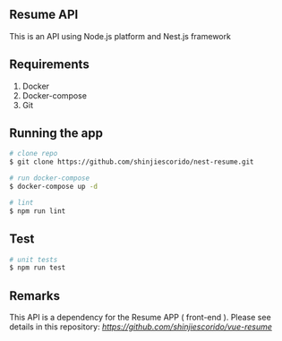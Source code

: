 ## Resume API
 This is an API using Node.js platform and Nest.js framework

## Requirements
1. Docker
2. Docker-compose
3. Git

## Running the app

```bash
# clone repo
$ git clone https://github.com/shinjiescorido/nest-resume.git

# run docker-compose
$ docker-compose up -d

# lint
$ npm run lint
```

## Test

```bash
# unit tests
$ npm run test
```

## Remarks
 This API is a dependency for the Resume APP ( front-end ). Please see details in this repository: 
*https://github.com/shinjiescorido/vue-resume*

